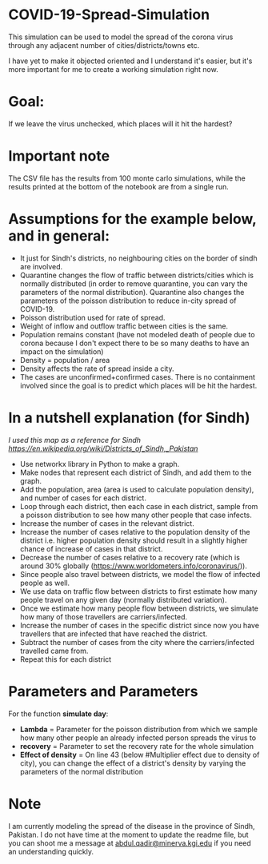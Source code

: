 

# COVID-19-Spread-Simulation
This simulation can be used to model the spread of the corona virus through any adjacent number of cities/districts/towns etc.

I have yet to make it objected oriented and I understand it's easier, but it's more important for me to create a working simulation right now.

# Goal:
If we leave the virus unchecked, which places will it hit the hardest?

# Important note

The CSV file has the results from 100 monte carlo simulations, while the results printed at the bottom of the notebook are from a single run.

# Assumptions for the example below, and in general:
- It just for Sindh's districts, no neighbouring cities on the border of sindh are involved.
- Quarantine changes the flow of traffic between districts/cities which is normally distributed (in order to remove quarantine, you can vary the parameters of the normal distribution). Quarantine also changes the parameters of the poisson distribution to reduce in-city spread of COVID-19. 
- Poisson distribution used for rate of spread.
- Weight of inflow and outflow traffic between cities is the same.
- Population remains constant (have not modeled death of people due to corona because I don't expect there to be so many deaths to have   an impact on the simulation)
- Density = population / area
- Density affects the rate of spread inside a city.
- The cases are unconfirmed+confirmed cases. There is no containment involved since the goal is to predict which places will be hit the   hardest.



# In a nutshell explanation (for Sindh)

*I used this map as a reference for Sindh https://en.wikipedia.org/wiki/Districts_of_Sindh,_Pakistan*

- Use networkx library in Python to make a graph.
- Make nodes that represent each district of Sindh, and add them to the graph.
- Add the population, area (area is used to calculate population density), and number of cases for each district.
- Loop through each district, then each case in each district, sample from a poisson distribution to see how many other people that case infects.
- Increase the number of cases in the relevant district.
- Increase the number of cases relative to the population density of the district i.e. higher population density should result in a slightly higher chance of increase of cases in that district.
- Decrease the number of cases relative to a recovery rate (which is around 30% globally (https://www.worldometers.info/coronavirus/)).
- Since people also travel between districts, we model the flow of infected people as well.
- We use data on traffic flow between districts to first estimate how many people travel on any given day (normally distributed variation).
- Once we estimate how many people flow between districts, we simulate how many of those travellers are carriers/infected.
- Increase the number of cases in the specific district since now you have travellers that are infected that have reached the district.
- Subtract the number of cases from the city where the carriers/infected travelled came from.
- Repeat this for each district

# Parameters and Parameters

For the function **simulate day**:
- **Lambda** = Parameter for the poisson distribution from which we sample how many other people an already infected person spreads the  virus to
- **recovery** = Parameter to set the recovery rate for the whole simulation
- **Effect of density** = On line 43 (below #Multiplier effect due to density of city), you can change the effect of a district's density by varying the parameters of the normal distribution



# Note
I am currently modeling the spread of the disease in the province of Sindh, Pakistan. I do not have time at the moment to update the readme file, but you can shoot me a message at abdul.qadir@minerva.kgi.edu if you need an understanding quickly.


